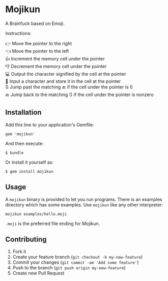 # Mojikun

A Brainfuck based on Emoji.

Instructions:

👉  Move the pointer to the right  
👈  Move the pointer to the left  
👍  Increment the memory cell under the pointer  
👎  Decrement the memory cell under the pointer  
💻  Output the character signified by the cell at the pointer  
💾  Input a character and store it in the cell at the pointer  
🔃  Jump past the matching 🔙 if the cell under the pointer is 0  
🔙  Jump back to the matching 🔃 if the cell under the pointer is nonzero  

## Installation

Add this line to your application's Gemfile:

    gem 'mojikun'

And then execute:

    $ bundle

Or install it yourself as:

    $ gem install mojikun

## Usage

A `mojikun` binary is provided to let you run programs. There is an examples
directory which has some examples. Use `mojikun` like any other interpreter:

```
mojikun examples/hello.moji
```

`.moji` is the preferred file ending for Mojikun.

## Contributing

1. Fork it
2. Create your feature branch (`git checkout -b my-new-feature`)
3. Commit your changes (`git commit -am 'Add some feature'`)
4. Push to the branch (`git push origin my-new-feature`)
5. Create new Pull Request
